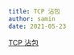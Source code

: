 ```yaml
title: TCP 沾包 
author: samin
date: 2021-05-23
```

[TCP 沾包](https://gaudy-feels-700.notion.site/TCP-8a1ea24de23640f587c80a36badb4b71)